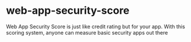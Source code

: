 # web-app-security-score
Web App Security Score is just like credit rating but for your app. With this scoring system, anyone can measure basic security apps out there
